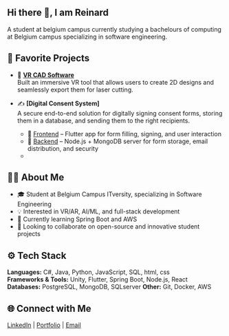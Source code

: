 ## Hi there 👋, I am Reinard
A student at belgium campus currently studying a bachelours of computing at Belgium campus specializing in software engineering.

## 🔭 Favorite Projects

- 🎨 **[VR CAD Software](https://github.com/ReinardPieters/VR_Interactive_Modelling_Application)**  
  Built an immersive VR tool that allows users to create 2D designs and seamlessly export them for laser cutting.  

- ✍️ **[Digital Consent System]**  
  A secure end-to-end solution for digitally signing consent forms, storing them in a database, and sending them to the right recipients.  
  - 🔗 [Frontend](https://github.com/ReinardPieters/ConsentForm-Frontend) – Flutter app for form filling, signing, and user interaction  
  - 🔗 [Backend](https://github.com/ReinardPieters/ConsentForm-Backend) – Node.js + MongoDB server for form storage, email distribution, and security
  - 
## 👨‍💻 About Me
- 🎓 Student at Belgium Campus ITversity, specializing in Software Engineering  
- 💡 Interested in VR/AR, AI/ML, and full-stack development  
- 🌱 Currently learning Spring Boot and AWS  
- 🤝 Looking to collaborate on open-source and innovative student projects 

## ⚙️ Tech Stack
**Languages:** C#, Java, Python, JavaScript, SQL, html, css  
**Frameworks & Tools:** Unity, Flutter, Spring Boot, Node.js, React  
**Databases:** PostgreSQL, MongoDB, SQLserver
**Other:** Git, Docker, AWS

## 🌐 Connect with Me
[LinkedIn](https://www.linkedin.com/in/reinard-pieters) | [Portfolio](https://yourwebsite.com) | [Email](reinardpiet@gmail.com)
